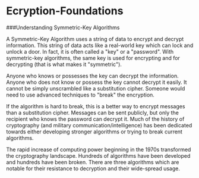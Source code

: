 # Ecryption-Foundations
###Understanding Symmetric-Key Algorithms

A Symmetric-Key Algorithm uses a string of data to encrypt and decrypt information. This string of data acts like a real-world key which can lock and unlock a door. In fact, it is often called a "key" or a "password". With symmetric-key algorithms, the same key is used for encrypting and for decrypting (that is what makes it "symmetric").

Anyone who knows or possesses the key can decrypt the information. Anyone who does not know or possess the key cannot decrypt it easily. It cannot be simply unscrambled like a substitution cipher. Someone would need to use advanced techniques to "break" the encryption.

If the algorithm is hard to break, this is a better way to encrypt messages than a substitution cipher. Messages can be sent publicly, but only the recipient who knows the password can decrypt it. Much of the history of cryptography (and military communication/intelligence) has been dedicated towards either developing stronger algorithms or trying to break current algorithms.

The rapid increase of computing power beginning in the 1970s transformed the cryptography landscape. Hundreds of algorithms have been developed and hundreds have been broken. There are three algorithms which are notable for their resistance to decryption and their wide-spread usage.
